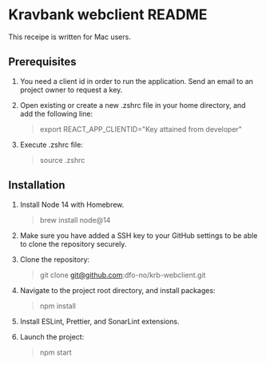 # Kravbank webclient README

This receipe is written for Mac users.

## Prerequisites

1. You need a client id in order to run the application. Send an email to an project owner to request a key.
2. Open existing or create a new .zshrc file in your home directory, and add the following line:

   > export REACT_APP_CLIENTID="Key attained from developer"

3. Execute .zshrc file:

   > source .zshrc

## Installation

1. Install Node 14 with Homebrew.

   > brew install node@14

2. Make sure you have added a SSH key to your GitHub settings to be able to clone the repository securely.
3. Clone the repository:

   > git clone git@github.com:dfo-no/krb-webclient.git

4. Navigate to the project root directory, and install packages:

   > npm install

5. Install ESLint, Prettier, and SonarLint extensions.
6. Launch the project:

   > npm start
